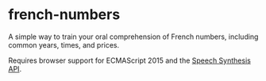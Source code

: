 # french-numbers

A simple way to train your oral comprehension of French numbers, including common years, times, and prices.

Requires browser support for ECMAScript 2015 and the [Speech Synthesis API](http://caniuse.com/#feat=speech-synthesis).
